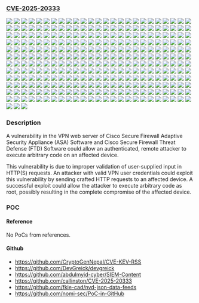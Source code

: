 ### [CVE-2025-20333](https://cve.mitre.org/cgi-bin/cvename.cgi?name=CVE-2025-20333)
![](https://img.shields.io/static/v1?label=Product&message=Cisco%20Adaptive%20Security%20Appliance%20(ASA)%20Software&color=blue)
![](https://img.shields.io/static/v1?label=Product&message=Cisco%20Firepower%20Threat%20Defense%20Software&color=blue)
![](https://img.shields.io/static/v1?label=Version&message=6.2.3%20&color=brightgreen)
![](https://img.shields.io/static/v1?label=Version&message=6.2.3.1%20&color=brightgreen)
![](https://img.shields.io/static/v1?label=Version&message=6.2.3.10%20&color=brightgreen)
![](https://img.shields.io/static/v1?label=Version&message=6.2.3.11%20&color=brightgreen)
![](https://img.shields.io/static/v1?label=Version&message=6.2.3.12%20&color=brightgreen)
![](https://img.shields.io/static/v1?label=Version&message=6.2.3.13%20&color=brightgreen)
![](https://img.shields.io/static/v1?label=Version&message=6.2.3.14%20&color=brightgreen)
![](https://img.shields.io/static/v1?label=Version&message=6.2.3.15%20&color=brightgreen)
![](https://img.shields.io/static/v1?label=Version&message=6.2.3.16%20&color=brightgreen)
![](https://img.shields.io/static/v1?label=Version&message=6.2.3.17%20&color=brightgreen)
![](https://img.shields.io/static/v1?label=Version&message=6.2.3.18%20&color=brightgreen)
![](https://img.shields.io/static/v1?label=Version&message=6.2.3.2%20&color=brightgreen)
![](https://img.shields.io/static/v1?label=Version&message=6.2.3.3%20&color=brightgreen)
![](https://img.shields.io/static/v1?label=Version&message=6.2.3.4%20&color=brightgreen)
![](https://img.shields.io/static/v1?label=Version&message=6.2.3.5%20&color=brightgreen)
![](https://img.shields.io/static/v1?label=Version&message=6.2.3.6%20&color=brightgreen)
![](https://img.shields.io/static/v1?label=Version&message=6.2.3.7%20&color=brightgreen)
![](https://img.shields.io/static/v1?label=Version&message=6.2.3.8%20&color=brightgreen)
![](https://img.shields.io/static/v1?label=Version&message=6.2.3.9%20&color=brightgreen)
![](https://img.shields.io/static/v1?label=Version&message=6.4.0%20&color=brightgreen)
![](https://img.shields.io/static/v1?label=Version&message=6.4.0.1%20&color=brightgreen)
![](https://img.shields.io/static/v1?label=Version&message=6.4.0.10%20&color=brightgreen)
![](https://img.shields.io/static/v1?label=Version&message=6.4.0.11%20&color=brightgreen)
![](https://img.shields.io/static/v1?label=Version&message=6.4.0.12%20&color=brightgreen)
![](https://img.shields.io/static/v1?label=Version&message=6.4.0.13%20&color=brightgreen)
![](https://img.shields.io/static/v1?label=Version&message=6.4.0.14%20&color=brightgreen)
![](https://img.shields.io/static/v1?label=Version&message=6.4.0.15%20&color=brightgreen)
![](https://img.shields.io/static/v1?label=Version&message=6.4.0.16%20&color=brightgreen)
![](https://img.shields.io/static/v1?label=Version&message=6.4.0.17%20&color=brightgreen)
![](https://img.shields.io/static/v1?label=Version&message=6.4.0.18%20&color=brightgreen)
![](https://img.shields.io/static/v1?label=Version&message=6.4.0.2%20&color=brightgreen)
![](https://img.shields.io/static/v1?label=Version&message=6.4.0.3%20&color=brightgreen)
![](https://img.shields.io/static/v1?label=Version&message=6.4.0.4%20&color=brightgreen)
![](https://img.shields.io/static/v1?label=Version&message=6.4.0.5%20&color=brightgreen)
![](https://img.shields.io/static/v1?label=Version&message=6.4.0.6%20&color=brightgreen)
![](https://img.shields.io/static/v1?label=Version&message=6.4.0.7%20&color=brightgreen)
![](https://img.shields.io/static/v1?label=Version&message=6.4.0.8%20&color=brightgreen)
![](https://img.shields.io/static/v1?label=Version&message=6.4.0.9%20&color=brightgreen)
![](https://img.shields.io/static/v1?label=Version&message=6.6.0%20&color=brightgreen)
![](https://img.shields.io/static/v1?label=Version&message=6.6.0.1%20&color=brightgreen)
![](https://img.shields.io/static/v1?label=Version&message=6.6.1%20&color=brightgreen)
![](https://img.shields.io/static/v1?label=Version&message=6.6.3%20&color=brightgreen)
![](https://img.shields.io/static/v1?label=Version&message=6.6.4%20&color=brightgreen)
![](https://img.shields.io/static/v1?label=Version&message=6.6.5%20&color=brightgreen)
![](https://img.shields.io/static/v1?label=Version&message=6.6.5.1%20&color=brightgreen)
![](https://img.shields.io/static/v1?label=Version&message=6.6.5.2%20&color=brightgreen)
![](https://img.shields.io/static/v1?label=Version&message=6.6.7%20&color=brightgreen)
![](https://img.shields.io/static/v1?label=Version&message=6.6.7.1%20&color=brightgreen)
![](https://img.shields.io/static/v1?label=Version&message=6.6.7.2%20&color=brightgreen)
![](https://img.shields.io/static/v1?label=Version&message=7.0.0%20&color=brightgreen)
![](https://img.shields.io/static/v1?label=Version&message=7.0.0.1%20&color=brightgreen)
![](https://img.shields.io/static/v1?label=Version&message=7.0.1%20&color=brightgreen)
![](https://img.shields.io/static/v1?label=Version&message=7.0.1.1%20&color=brightgreen)
![](https://img.shields.io/static/v1?label=Version&message=7.0.2%20&color=brightgreen)
![](https://img.shields.io/static/v1?label=Version&message=7.0.2.1%20&color=brightgreen)
![](https://img.shields.io/static/v1?label=Version&message=7.0.3%20&color=brightgreen)
![](https://img.shields.io/static/v1?label=Version&message=7.0.4%20&color=brightgreen)
![](https://img.shields.io/static/v1?label=Version&message=7.0.5%20&color=brightgreen)
![](https://img.shields.io/static/v1?label=Version&message=7.0.6%20&color=brightgreen)
![](https://img.shields.io/static/v1?label=Version&message=7.0.6.1%20&color=brightgreen)
![](https://img.shields.io/static/v1?label=Version&message=7.0.6.2%20&color=brightgreen)
![](https://img.shields.io/static/v1?label=Version&message=7.0.6.3%20&color=brightgreen)
![](https://img.shields.io/static/v1?label=Version&message=7.0.7%20&color=brightgreen)
![](https://img.shields.io/static/v1?label=Version&message=7.0.8%20&color=brightgreen)
![](https://img.shields.io/static/v1?label=Version&message=7.1.0%20&color=brightgreen)
![](https://img.shields.io/static/v1?label=Version&message=7.1.0.1%20&color=brightgreen)
![](https://img.shields.io/static/v1?label=Version&message=7.1.0.2%20&color=brightgreen)
![](https://img.shields.io/static/v1?label=Version&message=7.1.0.3%20&color=brightgreen)
![](https://img.shields.io/static/v1?label=Version&message=7.2.0%20&color=brightgreen)
![](https://img.shields.io/static/v1?label=Version&message=7.2.0.1%20&color=brightgreen)
![](https://img.shields.io/static/v1?label=Version&message=7.2.1%20&color=brightgreen)
![](https://img.shields.io/static/v1?label=Version&message=7.2.2%20&color=brightgreen)
![](https://img.shields.io/static/v1?label=Version&message=7.2.3%20&color=brightgreen)
![](https://img.shields.io/static/v1?label=Version&message=7.2.4%20&color=brightgreen)
![](https://img.shields.io/static/v1?label=Version&message=7.2.4.1%20&color=brightgreen)
![](https://img.shields.io/static/v1?label=Version&message=7.2.5%20&color=brightgreen)
![](https://img.shields.io/static/v1?label=Version&message=7.2.5.1%20&color=brightgreen)
![](https://img.shields.io/static/v1?label=Version&message=7.2.5.2%20&color=brightgreen)
![](https://img.shields.io/static/v1?label=Version&message=7.2.6%20&color=brightgreen)
![](https://img.shields.io/static/v1?label=Version&message=7.2.7%20&color=brightgreen)
![](https://img.shields.io/static/v1?label=Version&message=7.2.8%20&color=brightgreen)
![](https://img.shields.io/static/v1?label=Version&message=7.2.8.1%20&color=brightgreen)
![](https://img.shields.io/static/v1?label=Version&message=7.3.0%20&color=brightgreen)
![](https://img.shields.io/static/v1?label=Version&message=7.3.1%20&color=brightgreen)
![](https://img.shields.io/static/v1?label=Version&message=7.3.1.1%20&color=brightgreen)
![](https://img.shields.io/static/v1?label=Version&message=7.3.1.2%20&color=brightgreen)
![](https://img.shields.io/static/v1?label=Version&message=7.4.0%20&color=brightgreen)
![](https://img.shields.io/static/v1?label=Version&message=7.4.1%20&color=brightgreen)
![](https://img.shields.io/static/v1?label=Version&message=7.4.1.1%20&color=brightgreen)
![](https://img.shields.io/static/v1?label=Version&message=7.4.2%20&color=brightgreen)
![](https://img.shields.io/static/v1?label=Version&message=7.4.2.1%20&color=brightgreen)
![](https://img.shields.io/static/v1?label=Version&message=7.4.2.2%20&color=brightgreen)
![](https://img.shields.io/static/v1?label=Version&message=7.4.2.3%20&color=brightgreen)
![](https://img.shields.io/static/v1?label=Version&message=7.6.0%20&color=brightgreen)
![](https://img.shields.io/static/v1?label=Version&message=9.12.1%20&color=brightgreen)
![](https://img.shields.io/static/v1?label=Version&message=9.12.1.2%20&color=brightgreen)
![](https://img.shields.io/static/v1?label=Version&message=9.12.1.3%20&color=brightgreen)
![](https://img.shields.io/static/v1?label=Version&message=9.12.2%20&color=brightgreen)
![](https://img.shields.io/static/v1?label=Version&message=9.12.2.1%20&color=brightgreen)
![](https://img.shields.io/static/v1?label=Version&message=9.12.2.4%20&color=brightgreen)
![](https://img.shields.io/static/v1?label=Version&message=9.12.2.5%20&color=brightgreen)
![](https://img.shields.io/static/v1?label=Version&message=9.12.2.9%20&color=brightgreen)
![](https://img.shields.io/static/v1?label=Version&message=9.12.3%20&color=brightgreen)
![](https://img.shields.io/static/v1?label=Version&message=9.12.3.12%20&color=brightgreen)
![](https://img.shields.io/static/v1?label=Version&message=9.12.3.2%20&color=brightgreen)
![](https://img.shields.io/static/v1?label=Version&message=9.12.3.7%20&color=brightgreen)
![](https://img.shields.io/static/v1?label=Version&message=9.12.3.9%20&color=brightgreen)
![](https://img.shields.io/static/v1?label=Version&message=9.12.4%20&color=brightgreen)
![](https://img.shields.io/static/v1?label=Version&message=9.12.4.10%20&color=brightgreen)
![](https://img.shields.io/static/v1?label=Version&message=9.12.4.13%20&color=brightgreen)
![](https://img.shields.io/static/v1?label=Version&message=9.12.4.18%20&color=brightgreen)
![](https://img.shields.io/static/v1?label=Version&message=9.12.4.2%20&color=brightgreen)
![](https://img.shields.io/static/v1?label=Version&message=9.12.4.24%20&color=brightgreen)
![](https://img.shields.io/static/v1?label=Version&message=9.12.4.26%20&color=brightgreen)
![](https://img.shields.io/static/v1?label=Version&message=9.12.4.29%20&color=brightgreen)
![](https://img.shields.io/static/v1?label=Version&message=9.12.4.30%20&color=brightgreen)
![](https://img.shields.io/static/v1?label=Version&message=9.12.4.35%20&color=brightgreen)
![](https://img.shields.io/static/v1?label=Version&message=9.12.4.37%20&color=brightgreen)
![](https://img.shields.io/static/v1?label=Version&message=9.12.4.38%20&color=brightgreen)
![](https://img.shields.io/static/v1?label=Version&message=9.12.4.39%20&color=brightgreen)
![](https://img.shields.io/static/v1?label=Version&message=9.12.4.4%20&color=brightgreen)
![](https://img.shields.io/static/v1?label=Version&message=9.12.4.40%20&color=brightgreen)
![](https://img.shields.io/static/v1?label=Version&message=9.12.4.41%20&color=brightgreen)
![](https://img.shields.io/static/v1?label=Version&message=9.12.4.47%20&color=brightgreen)
![](https://img.shields.io/static/v1?label=Version&message=9.12.4.48%20&color=brightgreen)
![](https://img.shields.io/static/v1?label=Version&message=9.12.4.50%20&color=brightgreen)
![](https://img.shields.io/static/v1?label=Version&message=9.12.4.52%20&color=brightgreen)
![](https://img.shields.io/static/v1?label=Version&message=9.12.4.54%20&color=brightgreen)
![](https://img.shields.io/static/v1?label=Version&message=9.12.4.55%20&color=brightgreen)
![](https://img.shields.io/static/v1?label=Version&message=9.12.4.56%20&color=brightgreen)
![](https://img.shields.io/static/v1?label=Version&message=9.12.4.58%20&color=brightgreen)
![](https://img.shields.io/static/v1?label=Version&message=9.12.4.62%20&color=brightgreen)
![](https://img.shields.io/static/v1?label=Version&message=9.12.4.65%20&color=brightgreen)
![](https://img.shields.io/static/v1?label=Version&message=9.12.4.67%20&color=brightgreen)
![](https://img.shields.io/static/v1?label=Version&message=9.12.4.7%20&color=brightgreen)
![](https://img.shields.io/static/v1?label=Version&message=9.12.4.8%20&color=brightgreen)
![](https://img.shields.io/static/v1?label=Version&message=9.14.1%20&color=brightgreen)
![](https://img.shields.io/static/v1?label=Version&message=9.14.1.10%20&color=brightgreen)
![](https://img.shields.io/static/v1?label=Version&message=9.14.1.15%20&color=brightgreen)
![](https://img.shields.io/static/v1?label=Version&message=9.14.1.19%20&color=brightgreen)
![](https://img.shields.io/static/v1?label=Version&message=9.14.1.30%20&color=brightgreen)
![](https://img.shields.io/static/v1?label=Version&message=9.14.1.6%20&color=brightgreen)
![](https://img.shields.io/static/v1?label=Version&message=9.14.2%20&color=brightgreen)
![](https://img.shields.io/static/v1?label=Version&message=9.14.2.13%20&color=brightgreen)
![](https://img.shields.io/static/v1?label=Version&message=9.14.2.15%20&color=brightgreen)
![](https://img.shields.io/static/v1?label=Version&message=9.14.2.4%20&color=brightgreen)
![](https://img.shields.io/static/v1?label=Version&message=9.14.2.8%20&color=brightgreen)
![](https://img.shields.io/static/v1?label=Version&message=9.14.3%20&color=brightgreen)
![](https://img.shields.io/static/v1?label=Version&message=9.14.3.1%20&color=brightgreen)
![](https://img.shields.io/static/v1?label=Version&message=9.14.3.11%20&color=brightgreen)
![](https://img.shields.io/static/v1?label=Version&message=9.14.3.13%20&color=brightgreen)
![](https://img.shields.io/static/v1?label=Version&message=9.14.3.15%20&color=brightgreen)
![](https://img.shields.io/static/v1?label=Version&message=9.14.3.18%20&color=brightgreen)
![](https://img.shields.io/static/v1?label=Version&message=9.14.3.9%20&color=brightgreen)
![](https://img.shields.io/static/v1?label=Version&message=9.14.4%20&color=brightgreen)
![](https://img.shields.io/static/v1?label=Version&message=9.14.4.12%20&color=brightgreen)
![](https://img.shields.io/static/v1?label=Version&message=9.14.4.13%20&color=brightgreen)
![](https://img.shields.io/static/v1?label=Version&message=9.14.4.14%20&color=brightgreen)
![](https://img.shields.io/static/v1?label=Version&message=9.14.4.15%20&color=brightgreen)
![](https://img.shields.io/static/v1?label=Version&message=9.14.4.17%20&color=brightgreen)
![](https://img.shields.io/static/v1?label=Version&message=9.14.4.22%20&color=brightgreen)
![](https://img.shields.io/static/v1?label=Version&message=9.14.4.23%20&color=brightgreen)
![](https://img.shields.io/static/v1?label=Version&message=9.14.4.24%20&color=brightgreen)
![](https://img.shields.io/static/v1?label=Version&message=9.14.4.6%20&color=brightgreen)
![](https://img.shields.io/static/v1?label=Version&message=9.14.4.7%20&color=brightgreen)
![](https://img.shields.io/static/v1?label=Version&message=9.16.1%20&color=brightgreen)
![](https://img.shields.io/static/v1?label=Version&message=9.16.1.28%20&color=brightgreen)
![](https://img.shields.io/static/v1?label=Version&message=9.16.2%20&color=brightgreen)
![](https://img.shields.io/static/v1?label=Version&message=9.16.2.11%20&color=brightgreen)
![](https://img.shields.io/static/v1?label=Version&message=9.16.2.13%20&color=brightgreen)
![](https://img.shields.io/static/v1?label=Version&message=9.16.2.14%20&color=brightgreen)
![](https://img.shields.io/static/v1?label=Version&message=9.16.2.3%20&color=brightgreen)
![](https://img.shields.io/static/v1?label=Version&message=9.16.2.7%20&color=brightgreen)
![](https://img.shields.io/static/v1?label=Version&message=9.16.3%20&color=brightgreen)
![](https://img.shields.io/static/v1?label=Version&message=9.16.3.14%20&color=brightgreen)
![](https://img.shields.io/static/v1?label=Version&message=9.16.3.15%20&color=brightgreen)
![](https://img.shields.io/static/v1?label=Version&message=9.16.3.19%20&color=brightgreen)
![](https://img.shields.io/static/v1?label=Version&message=9.16.3.23%20&color=brightgreen)
![](https://img.shields.io/static/v1?label=Version&message=9.16.3.3%20&color=brightgreen)
![](https://img.shields.io/static/v1?label=Version&message=9.16.4%20&color=brightgreen)
![](https://img.shields.io/static/v1?label=Version&message=9.16.4.14%20&color=brightgreen)
![](https://img.shields.io/static/v1?label=Version&message=9.16.4.18%20&color=brightgreen)
![](https://img.shields.io/static/v1?label=Version&message=9.16.4.19%20&color=brightgreen)
![](https://img.shields.io/static/v1?label=Version&message=9.16.4.27%20&color=brightgreen)
![](https://img.shields.io/static/v1?label=Version&message=9.16.4.38%20&color=brightgreen)
![](https://img.shields.io/static/v1?label=Version&message=9.16.4.39%20&color=brightgreen)
![](https://img.shields.io/static/v1?label=Version&message=9.16.4.42%20&color=brightgreen)
![](https://img.shields.io/static/v1?label=Version&message=9.16.4.48%20&color=brightgreen)
![](https://img.shields.io/static/v1?label=Version&message=9.16.4.55%20&color=brightgreen)
![](https://img.shields.io/static/v1?label=Version&message=9.16.4.57%20&color=brightgreen)
![](https://img.shields.io/static/v1?label=Version&message=9.16.4.61%20&color=brightgreen)
![](https://img.shields.io/static/v1?label=Version&message=9.16.4.62%20&color=brightgreen)
![](https://img.shields.io/static/v1?label=Version&message=9.16.4.67%20&color=brightgreen)
![](https://img.shields.io/static/v1?label=Version&message=9.16.4.70%20&color=brightgreen)
![](https://img.shields.io/static/v1?label=Version&message=9.16.4.71%20&color=brightgreen)
![](https://img.shields.io/static/v1?label=Version&message=9.16.4.76%20&color=brightgreen)
![](https://img.shields.io/static/v1?label=Version&message=9.16.4.82%20&color=brightgreen)
![](https://img.shields.io/static/v1?label=Version&message=9.16.4.84%20&color=brightgreen)
![](https://img.shields.io/static/v1?label=Version&message=9.16.4.9%20&color=brightgreen)
![](https://img.shields.io/static/v1?label=Version&message=9.17.1%20&color=brightgreen)
![](https://img.shields.io/static/v1?label=Version&message=9.17.1.10%20&color=brightgreen)
![](https://img.shields.io/static/v1?label=Version&message=9.17.1.11%20&color=brightgreen)
![](https://img.shields.io/static/v1?label=Version&message=9.17.1.13%20&color=brightgreen)
![](https://img.shields.io/static/v1?label=Version&message=9.17.1.15%20&color=brightgreen)
![](https://img.shields.io/static/v1?label=Version&message=9.17.1.20%20&color=brightgreen)
![](https://img.shields.io/static/v1?label=Version&message=9.17.1.30%20&color=brightgreen)
![](https://img.shields.io/static/v1?label=Version&message=9.17.1.33%20&color=brightgreen)
![](https://img.shields.io/static/v1?label=Version&message=9.17.1.39%20&color=brightgreen)
![](https://img.shields.io/static/v1?label=Version&message=9.17.1.7%20&color=brightgreen)
![](https://img.shields.io/static/v1?label=Version&message=9.17.1.9%20&color=brightgreen)
![](https://img.shields.io/static/v1?label=Version&message=9.18.1%20&color=brightgreen)
![](https://img.shields.io/static/v1?label=Version&message=9.18.1.3%20&color=brightgreen)
![](https://img.shields.io/static/v1?label=Version&message=9.18.2%20&color=brightgreen)
![](https://img.shields.io/static/v1?label=Version&message=9.18.2.5%20&color=brightgreen)
![](https://img.shields.io/static/v1?label=Version&message=9.18.2.7%20&color=brightgreen)
![](https://img.shields.io/static/v1?label=Version&message=9.18.2.8%20&color=brightgreen)
![](https://img.shields.io/static/v1?label=Version&message=9.18.3%20&color=brightgreen)
![](https://img.shields.io/static/v1?label=Version&message=9.18.3.39%20&color=brightgreen)
![](https://img.shields.io/static/v1?label=Version&message=9.18.3.46%20&color=brightgreen)
![](https://img.shields.io/static/v1?label=Version&message=9.18.3.53%20&color=brightgreen)
![](https://img.shields.io/static/v1?label=Version&message=9.18.3.55%20&color=brightgreen)
![](https://img.shields.io/static/v1?label=Version&message=9.18.3.56%20&color=brightgreen)
![](https://img.shields.io/static/v1?label=Version&message=9.18.4%20&color=brightgreen)
![](https://img.shields.io/static/v1?label=Version&message=9.18.4.22%20&color=brightgreen)
![](https://img.shields.io/static/v1?label=Version&message=9.18.4.24%20&color=brightgreen)
![](https://img.shields.io/static/v1?label=Version&message=9.18.4.29%20&color=brightgreen)
![](https://img.shields.io/static/v1?label=Version&message=9.18.4.34%20&color=brightgreen)
![](https://img.shields.io/static/v1?label=Version&message=9.18.4.40%20&color=brightgreen)
![](https://img.shields.io/static/v1?label=Version&message=9.18.4.5%20&color=brightgreen)
![](https://img.shields.io/static/v1?label=Version&message=9.18.4.8%20&color=brightgreen)
![](https://img.shields.io/static/v1?label=Version&message=9.19.1%20&color=brightgreen)
![](https://img.shields.io/static/v1?label=Version&message=9.19.1.12%20&color=brightgreen)
![](https://img.shields.io/static/v1?label=Version&message=9.19.1.18%20&color=brightgreen)
![](https://img.shields.io/static/v1?label=Version&message=9.19.1.22%20&color=brightgreen)
![](https://img.shields.io/static/v1?label=Version&message=9.19.1.24%20&color=brightgreen)
![](https://img.shields.io/static/v1?label=Version&message=9.19.1.27%20&color=brightgreen)
![](https://img.shields.io/static/v1?label=Version&message=9.19.1.28%20&color=brightgreen)
![](https://img.shields.io/static/v1?label=Version&message=9.19.1.31%20&color=brightgreen)
![](https://img.shields.io/static/v1?label=Version&message=9.19.1.5%20&color=brightgreen)
![](https://img.shields.io/static/v1?label=Version&message=9.19.1.9%20&color=brightgreen)
![](https://img.shields.io/static/v1?label=Version&message=9.20.1%20&color=brightgreen)
![](https://img.shields.io/static/v1?label=Version&message=9.20.1.5%20&color=brightgreen)
![](https://img.shields.io/static/v1?label=Version&message=9.20.2%20&color=brightgreen)
![](https://img.shields.io/static/v1?label=Version&message=9.20.2.10%20&color=brightgreen)
![](https://img.shields.io/static/v1?label=Version&message=9.20.2.21%20&color=brightgreen)
![](https://img.shields.io/static/v1?label=Version&message=9.20.2.22%20&color=brightgreen)
![](https://img.shields.io/static/v1?label=Version&message=9.20.3%20&color=brightgreen)
![](https://img.shields.io/static/v1?label=Version&message=9.20.3.4%20&color=brightgreen)
![](https://img.shields.io/static/v1?label=Version&message=9.22.1.1%20&color=brightgreen)
![](https://img.shields.io/static/v1?label=Version&message=9.22.1.2%20&color=brightgreen)
![](https://img.shields.io/static/v1?label=Version&message=9.8.1%20&color=brightgreen)
![](https://img.shields.io/static/v1?label=Version&message=9.8.1.5%20&color=brightgreen)
![](https://img.shields.io/static/v1?label=Version&message=9.8.1.7%20&color=brightgreen)
![](https://img.shields.io/static/v1?label=Version&message=9.8.2%20&color=brightgreen)
![](https://img.shields.io/static/v1?label=Version&message=9.8.2.14%20&color=brightgreen)
![](https://img.shields.io/static/v1?label=Version&message=9.8.2.15%20&color=brightgreen)
![](https://img.shields.io/static/v1?label=Version&message=9.8.2.17%20&color=brightgreen)
![](https://img.shields.io/static/v1?label=Version&message=9.8.2.20%20&color=brightgreen)
![](https://img.shields.io/static/v1?label=Version&message=9.8.2.24%20&color=brightgreen)
![](https://img.shields.io/static/v1?label=Version&message=9.8.2.26%20&color=brightgreen)
![](https://img.shields.io/static/v1?label=Version&message=9.8.2.28%20&color=brightgreen)
![](https://img.shields.io/static/v1?label=Version&message=9.8.2.33%20&color=brightgreen)
![](https://img.shields.io/static/v1?label=Version&message=9.8.2.35%20&color=brightgreen)
![](https://img.shields.io/static/v1?label=Version&message=9.8.2.38%20&color=brightgreen)
![](https://img.shields.io/static/v1?label=Version&message=9.8.2.45%20&color=brightgreen)
![](https://img.shields.io/static/v1?label=Version&message=9.8.2.8%20&color=brightgreen)
![](https://img.shields.io/static/v1?label=Version&message=9.8.3%20&color=brightgreen)
![](https://img.shields.io/static/v1?label=Version&message=9.8.3.11%20&color=brightgreen)
![](https://img.shields.io/static/v1?label=Version&message=9.8.3.14%20&color=brightgreen)
![](https://img.shields.io/static/v1?label=Version&message=9.8.3.16%20&color=brightgreen)
![](https://img.shields.io/static/v1?label=Version&message=9.8.3.18%20&color=brightgreen)
![](https://img.shields.io/static/v1?label=Version&message=9.8.3.21%20&color=brightgreen)
![](https://img.shields.io/static/v1?label=Version&message=9.8.3.26%20&color=brightgreen)
![](https://img.shields.io/static/v1?label=Version&message=9.8.3.29%20&color=brightgreen)
![](https://img.shields.io/static/v1?label=Version&message=9.8.3.8%20&color=brightgreen)
![](https://img.shields.io/static/v1?label=Version&message=9.8.4%20&color=brightgreen)
![](https://img.shields.io/static/v1?label=Version&message=9.8.4.10%20&color=brightgreen)
![](https://img.shields.io/static/v1?label=Version&message=9.8.4.12%20&color=brightgreen)
![](https://img.shields.io/static/v1?label=Version&message=9.8.4.15%20&color=brightgreen)
![](https://img.shields.io/static/v1?label=Version&message=9.8.4.17%20&color=brightgreen)
![](https://img.shields.io/static/v1?label=Version&message=9.8.4.20%20&color=brightgreen)
![](https://img.shields.io/static/v1?label=Version&message=9.8.4.22%20&color=brightgreen)
![](https://img.shields.io/static/v1?label=Version&message=9.8.4.25%20&color=brightgreen)
![](https://img.shields.io/static/v1?label=Version&message=9.8.4.26%20&color=brightgreen)
![](https://img.shields.io/static/v1?label=Version&message=9.8.4.29%20&color=brightgreen)
![](https://img.shields.io/static/v1?label=Version&message=9.8.4.3%20&color=brightgreen)
![](https://img.shields.io/static/v1?label=Version&message=9.8.4.32%20&color=brightgreen)
![](https://img.shields.io/static/v1?label=Version&message=9.8.4.33%20&color=brightgreen)
![](https://img.shields.io/static/v1?label=Version&message=9.8.4.34%20&color=brightgreen)
![](https://img.shields.io/static/v1?label=Version&message=9.8.4.35%20&color=brightgreen)
![](https://img.shields.io/static/v1?label=Version&message=9.8.4.39%20&color=brightgreen)
![](https://img.shields.io/static/v1?label=Version&message=9.8.4.40%20&color=brightgreen)
![](https://img.shields.io/static/v1?label=Version&message=9.8.4.41%20&color=brightgreen)
![](https://img.shields.io/static/v1?label=Version&message=9.8.4.43%20&color=brightgreen)
![](https://img.shields.io/static/v1?label=Version&message=9.8.4.44%20&color=brightgreen)
![](https://img.shields.io/static/v1?label=Version&message=9.8.4.45%20&color=brightgreen)
![](https://img.shields.io/static/v1?label=Version&message=9.8.4.46%20&color=brightgreen)
![](https://img.shields.io/static/v1?label=Version&message=9.8.4.48%20&color=brightgreen)
![](https://img.shields.io/static/v1?label=Version&message=9.8.4.7%20&color=brightgreen)
![](https://img.shields.io/static/v1?label=Version&message=9.8.4.8%20&color=brightgreen)
![](https://img.shields.io/static/v1?label=Vulnerability&message=Buffer%20Copy%20without%20Checking%20Size%20of%20Input%20('Classic%20Buffer%20Overflow')&color=brightgreen)

### Description

A vulnerability in the VPN web server of Cisco Secure Firewall Adaptive Security Appliance (ASA) Software and Cisco Secure Firewall Threat Defense (FTD) Software could allow an authenticated, remote attacker to execute arbitrary code on an affected device. This vulnerability is due to improper validation of user-supplied input in HTTP(S) requests. An attacker with valid VPN user credentials could exploit this vulnerability by sending crafted HTTP requests to an affected device. A successful exploit could allow the attacker to execute arbitrary code as root, possibly resulting in the complete compromise of the affected device.

### POC

#### Reference
No PoCs from references.

#### Github
- https://github.com/CryptoGenNepal/CVE-KEV-RSS
- https://github.com/DevGreick/devgreick
- https://github.com/abdulmyid-cyber/SIEM-Content
- https://github.com/callinston/CVE-2025-20333
- https://github.com/fkie-cad/nvd-json-data-feeds
- https://github.com/nomi-sec/PoC-in-GitHub

